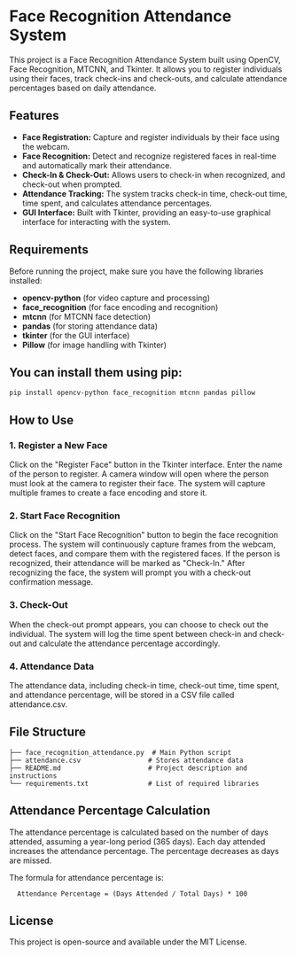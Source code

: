 # Face Recognition Attendance System
This project is a Face Recognition Attendance System built using OpenCV, Face Recognition, MTCNN, and Tkinter. It allows you to register individuals using their faces, track check-ins and check-outs, and calculate attendance percentages based on daily attendance.

## Features
- **Face Registration:** Capture and register individuals by their face using the webcam.
- **Face Recognition:** Detect and recognize registered faces in real-time and automatically mark their attendance.
- **Check-In & Check-Out:** Allows users to check-in when recognized, and check-out when prompted.
- **Attendance Tracking:** The system tracks check-in time, check-out time, time spent, and calculates attendance percentages.
- **GUI Interface:** Built with Tkinter, providing an easy-to-use graphical interface for interacting with the system.

## Requirements
Before running the project, make sure you have the following libraries installed:
- **opencv-python** (for video capture and processing)
- **face_recognition** (for face encoding and recognition)
- **mtcnn** (for MTCNN face detection)
- **pandas** (for storing attendance data)
- **tkinter** (for the GUI interface)
- **Pillow** (for image handling with Tkinter)

## You can install them using pip:
``` function test()
pip install opencv-python face_recognition mtcnn pandas pillow
```
## How to Use

### 1. Register a New Face
Click on the "Register Face" button in the Tkinter interface.
Enter the name of the person to register.
A camera window will open where the person must look at the camera to register their face. The system will capture multiple frames to create a face encoding and store it.

### 2. Start Face Recognition
Click on the "Start Face Recognition" button to begin the face recognition process.
The system will continuously capture frames from the webcam, detect faces, and compare them with the registered faces.
If the person is recognized, their attendance will be marked as "Check-In."
After recognizing the face, the system will prompt you with a check-out confirmation message.

### 3. Check-Out
When the check-out prompt appears, you can choose to check out the individual.
The system will log the time spent between check-in and check-out and calculate the attendance percentage accordingly.

### 4. Attendance Data
The attendance data, including check-in time, check-out time, time spent, and attendance percentage, will be stored in a CSV file called attendance.csv.

## File Structure

```
├── face_recognition_attendance.py  # Main Python script
├── attendance.csv                 # Stores attendance data
├── README.md                      # Project description and instructions
└── requirements.txt               # List of required libraries
```
## Attendance Percentage Calculation
The attendance percentage is calculated based on the number of days attended, assuming a year-long period (365 days). Each day attended increases the attendance percentage. The percentage decreases as days are missed.

The formula for attendance percentage is:
```
  Attendance Percentage = (Days Attended / Total Days) * 100
```
## License
This project is open-source and available under the MIT License.

